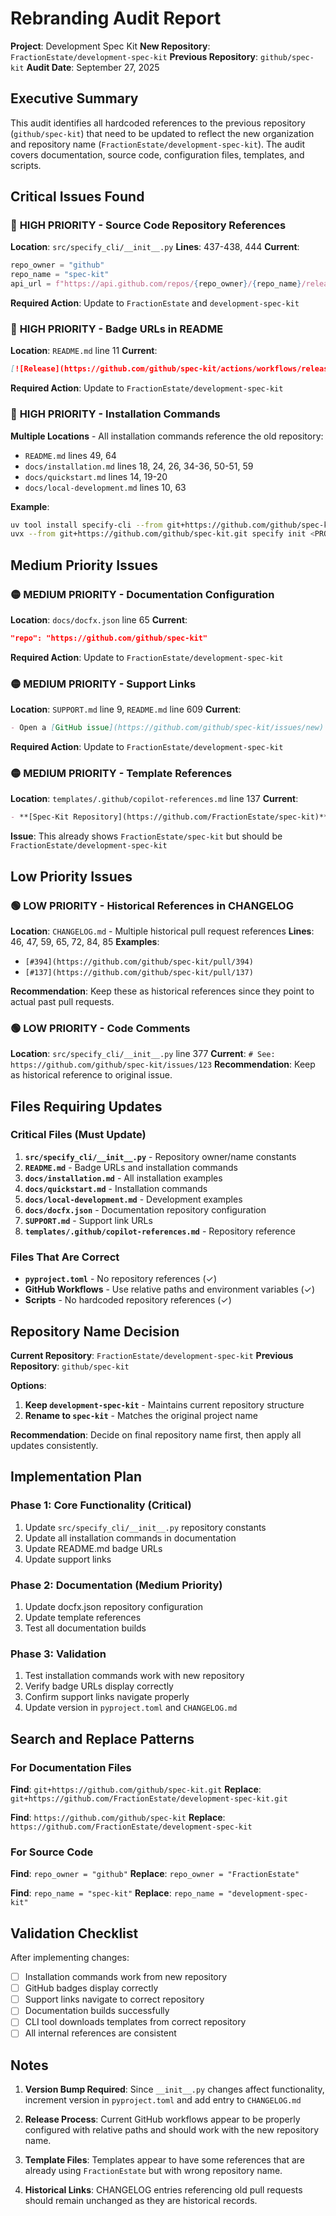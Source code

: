 # Rebranding Audit Report
**Project**: Development Spec Kit
**New Repository**: `FractionEstate/development-spec-kit`
**Previous Repository**: `github/spec-kit`
**Audit Date**: September 27, 2025

## Executive Summary

This audit identifies all hardcoded references to the previous repository (`github/spec-kit`) that need to be updated to reflect the new organization and repository name (`FractionEstate/development-spec-kit`). The audit covers documentation, source code, configuration files, templates, and scripts.

## Critical Issues Found

### 🔴 **HIGH PRIORITY** - Source Code Repository References

**Location**: `src/specify_cli/__init__.py`
**Lines**: 437-438, 444
**Current**:
```python
repo_owner = "github"
repo_name = "spec-kit"
api_url = f"https://api.github.com/repos/{repo_owner}/{repo_name}/releases/latest"
```
**Required Action**: Update to `FractionEstate` and `development-spec-kit`

### 🔴 **HIGH PRIORITY** - Badge URLs in README

**Location**: `README.md` line 11
**Current**:
```markdown
[![Release](https://github.com/github/spec-kit/actions/workflows/release.yml/badge.svg)](https://github.com/github/spec-kit/actions/workflows/release.yml)
```
**Required Action**: Update to `FractionEstate/development-spec-kit`

### 🔴 **HIGH PRIORITY** - Installation Commands

**Multiple Locations** - All installation commands reference the old repository:
- `README.md` lines 49, 64
- `docs/installation.md` lines 18, 24, 26, 34-36, 50-51, 59
- `docs/quickstart.md` lines 14, 19-20
- `docs/local-development.md` lines 10, 63

**Example**:
```bash
uv tool install specify-cli --from git+https://github.com/github/spec-kit.git
uvx --from git+https://github.com/github/spec-kit.git specify init <PROJECT_NAME>
```

## Medium Priority Issues

### 🟡 **MEDIUM PRIORITY** - Documentation Configuration

**Location**: `docs/docfx.json` line 65
**Current**:
```json
"repo": "https://github.com/github/spec-kit"
```
**Required Action**: Update to `FractionEstate/development-spec-kit`

### 🟡 **MEDIUM PRIORITY** - Support Links

**Location**: `SUPPORT.md` line 9, `README.md` line 609
**Current**:
```markdown
- Open a [GitHub issue](https://github.com/github/spec-kit/issues/new)
```
**Required Action**: Update to `FractionEstate/development-spec-kit`

### 🟡 **MEDIUM PRIORITY** - Template References

**Location**: `templates/.github/copilot-references.md` line 137
**Current**:
```markdown
- **[Spec-Kit Repository](https://github.com/FractionEstate/spec-kit)** - This project's source
```
**Issue**: This already shows `FractionEstate/spec-kit` but should be `FractionEstate/development-spec-kit`

## Low Priority Issues

### 🟢 **LOW PRIORITY** - Historical References in CHANGELOG

**Location**: `CHANGELOG.md` - Multiple historical pull request references
**Lines**: 46, 47, 59, 65, 72, 84, 85
**Examples**:
- `[#394](https://github.com/github/spec-kit/pull/394)`
- `[#137](https://github.com/github/spec-kit/pull/137)`

**Recommendation**: Keep these as historical references since they point to actual past pull requests.

### 🟢 **LOW PRIORITY** - Code Comments

**Location**: `src/specify_cli/__init__.py` line 377
**Current**: `# See: https://github.com/github/spec-kit/issues/123`
**Recommendation**: Keep as historical reference to original issue.

## Files Requiring Updates

### Critical Files (Must Update)
1. **`src/specify_cli/__init__.py`** - Repository owner/name constants
2. **`README.md`** - Badge URLs and installation commands
3. **`docs/installation.md`** - All installation examples
4. **`docs/quickstart.md`** - Installation commands
5. **`docs/local-development.md`** - Development examples
6. **`docs/docfx.json`** - Documentation repository configuration
7. **`SUPPORT.md`** - Support link URLs
8. **`templates/.github/copilot-references.md`** - Repository reference

### Files That Are Correct
- **`pyproject.toml`** - No repository references (✓)
- **GitHub Workflows** - Use relative paths and environment variables (✓)
- **Scripts** - No hardcoded repository references (✓)

## Repository Name Decision

**Current Repository**: `FractionEstate/development-spec-kit`
**Previous Repository**: `github/spec-kit`

**Options**:
1. **Keep `development-spec-kit`** - Maintains current repository structure
2. **Rename to `spec-kit`** - Matches the original project name

**Recommendation**: Decide on final repository name first, then apply all updates consistently.

## Implementation Plan

### Phase 1: Core Functionality (Critical)
1. Update `src/specify_cli/__init__.py` repository constants
2. Update all installation commands in documentation
3. Update README.md badge URLs
4. Update support links

### Phase 2: Documentation (Medium Priority)
1. Update docfx.json repository configuration
2. Update template references
3. Test all documentation builds

### Phase 3: Validation
1. Test installation commands work with new repository
2. Verify badge URLs display correctly
3. Confirm support links navigate properly
4. Update version in `pyproject.toml` and `CHANGELOG.md`

## Search and Replace Patterns

### For Documentation Files
**Find**: `git+https://github.com/github/spec-kit.git`
**Replace**: `git+https://github.com/FractionEstate/development-spec-kit.git`

**Find**: `https://github.com/github/spec-kit`
**Replace**: `https://github.com/FractionEstate/development-spec-kit`

### For Source Code
**Find**: `repo_owner = "github"`
**Replace**: `repo_owner = "FractionEstate"`

**Find**: `repo_name = "spec-kit"`
**Replace**: `repo_name = "development-spec-kit"`

## Validation Checklist

After implementing changes:
- [ ] Installation commands work from new repository
- [ ] GitHub badges display correctly
- [ ] Support links navigate to correct repository
- [ ] Documentation builds successfully
- [ ] CLI tool downloads templates from correct repository
- [ ] All internal references are consistent

## Notes

1. **Version Bump Required**: Since `__init__.py` changes affect functionality, increment version in `pyproject.toml` and add entry to `CHANGELOG.md`

2. **Release Process**: Current GitHub workflows appear to be properly configured with relative paths and should work with the new repository name.

3. **Template Files**: Templates appear to have some references that are already using `FractionEstate` but with wrong repository name.

4. **Historical Links**: CHANGELOG entries referencing old pull requests should remain unchanged as they are historical records.
